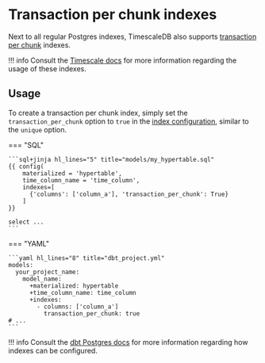 # Transaction per chunk indexes

Next to all regular Postgres indexes, TimescaleDB also supports [transaction per chunk](https://docs.timescale.com/api/latest/hypertable/create_index/) indexes.

!!! info
    Consult the [Timescale docs](https://docs.timescale.com/api/latest/hypertable/create_index/) for more information regarding the usage of these indexes.

## Usage

To create a transaction per chunk index, simply set the `transaction_per_chunk` option to `true` in the [index configuration](https://docs.getdbt.com/reference/resource-configs/postgres-configs#indexes), similar to the `unique` option.

=== "SQL"

    ```sql+jinja hl_lines="5" title="models/my_hypertable.sql"
    {{ config(
        materialized = 'hypertable',
        time_column_name = 'time_column',
        indexes=[
          {'columns': ['column_a'], 'transaction_per_chunk': True}
        ]
    }}

    select ...
    ```

=== "YAML"

    ```yaml hl_lines="8" title="dbt_project.yml"
    models:
      your_project_name:
        model_name:
          +materialized: hypertable
          +time_column_name: time_column
          +indexes:
            - columns: ['column_a']
              transaction_per_chunk: true
    # ...
    ```

!!! info
    Consult the [dbt Postgres docs](https://docs.getdbt.com/reference/resource-configs/postgres-configs#indexes) for more information regarding how indexes can be configured.
